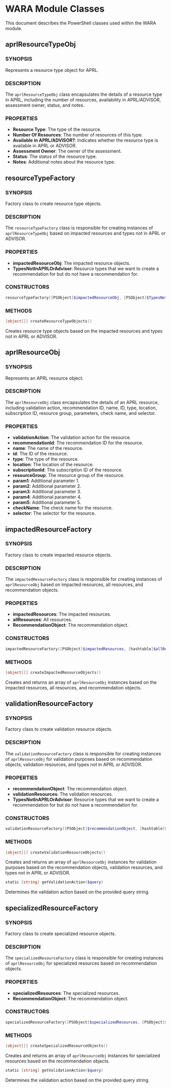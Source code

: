 ﻿# WARA Module Classes

This document describes the PowerShell classes used within the WARA module.

## aprlResourceTypeObj

### SYNOPSIS

Represents a resource type object for APRL.

### DESCRIPTION

The `aprlResourceTypeObj` class encapsulates the details of a resource type in APRL, including the number of resources, availability in APRL/ADVISOR, assessment owner, status, and notes.

### PROPERTIES

- **Resource Type**: The type of the resource.
- **Number Of Resources**: The number of resources of this type.
- **Available in APRL/ADVISOR?**: Indicates whether the resource type is available in APRL or ADVISOR.
- **Assessment Owner**: The owner of the assessment.
- **Status**: The status of the resource type.
- **Notes**: Additional notes about the resource type.

## resourceTypeFactory

### SYNOPSIS

Factory class to create resource type objects.

### DESCRIPTION

The `resourceTypeFactory` class is responsible for creating instances of `aprlResourceTypeObj` based on impacted resources and types not in APRL or ADVISOR.

### PROPERTIES

- **impactedResourceObj**: The impacted resource objects.
- **TypesNotInAPRLOrAdvisor**: Resource types that we want to create a recommendation for but do not have a recommendation for.

### CONSTRUCTORS

```powershell
resourceTypeFactory([PSObject]$impactedResourceObj, [PSObject]$TypesNotInAPRLOrAdvisor)
```

### METHODS

```powershell
[object[]] createResourceTypeObjects()
```

Creates resource type objects based on the impacted resources and types not in APRL or ADVISOR.

## aprlResourceObj

### SYNOPSIS

Represents an APRL resource object.

### DESCRIPTION

The `aprlResourceObj` class encapsulates the details of an APRL resource, including validation action, recommendation ID, name, ID, type, location, subscription ID, resource group, parameters, check name, and selector.

### PROPERTIES

- **validationAction**: The validation action for the resource.
- **recommendationId**: The recommendation ID for the resource.
- **name**: The name of the resource.
- **id**: The ID of the resource.
- **type**: The type of the resource.
- **location**: The location of the resource.
- **subscriptionId**: The subscription ID of the resource.
- **resourceGroup**: The resource group of the resource.
- **param1**: Additional parameter 1.
- **param2**: Additional parameter 2.
- **param3**: Additional parameter 3.
- **param4**: Additional parameter 4.
- **param5**: Additional parameter 5.
- **checkName**: The check name for the resource.
- **selector**: The selector for the resource.

## impactedResourceFactory

### SYNOPSIS

Factory class to create impacted resource objects.

### DESCRIPTION

The `impactedResourceFactory` class is responsible for creating instances of `aprlResourceObj` based on impacted resources, all resources, and recommendation objects.

### PROPERTIES

- **impactedResources**: The impacted resources.
- **allResources**: All resources.
- **RecommendationObject**: The recommendation object.

### CONSTRUCTORS

```powershell
impactedResourceFactory([PSObject]$impactedResources, [hashtable]$allResources, [hashtable]$RecommendationObject)
```

### METHODS

```powershell
[object[]] createImpactedResourceObjects()
```

Creates and returns an array of `aprlResourceObj` instances based on the impacted resources, all resources, and recommendation objects.

## validationResourceFactory

### SYNOPSIS

Factory class to create validation resource objects.

### DESCRIPTION

The `validationResourceFactory` class is responsible for creating instances of `aprlResourceObj` for validation purposes based on recommendation objects, validation resources, and types not in APRL or ADVISOR.

### PROPERTIES

- **recommendationObject**: The recommendation object.
- **validationResources**: The validation resources.
- **TypesNotInAPRLOrAdvisor**: Resource types that we want to create a recommendation for but do not have a recommendation for.

### CONSTRUCTORS

```powershell
validationResourceFactory([PSObject]$recommendationObject, [hashtable]$validationResources, [PSObject]$TypesNotInAPRLOrAdvisor)
```

### METHODS

```powershell
[object[]] createValidationResourceObjects()
```

Creates and returns an array of `aprlResourceObj` instances for validation purposes based on the recommendation objects, validation resources, and types not in APRL or ADVISOR.

```powershell
static [string] getValidationAction($query)
```

Determines the validation action based on the provided query string.

## specializedResourceFactory

### SYNOPSIS

Factory class to create specialized resource objects.

### DESCRIPTION

The `specializedResourceFactory` class is responsible for creating instances of `aprlResourceObj` for specialized resources based on recommendation objects.

### PROPERTIES

- **specializedResources**: The specialized resources.
- **RecommendationObject**: The recommendation object.

### CONSTRUCTORS

```powershell
specializedResourceFactory([PSObject]$specializedResources, [PSObject]$RecommendationObject)
```

### METHODS

```powershell
[object[]] createSpecializedResourceObjects()
```

Creates and returns an array of `aprlResourceObj` instances for specialized resources based on the recommendation objects.

```powershell
static [string] getValidationAction($query)
```

Determines the validation action based on the provided query string.
